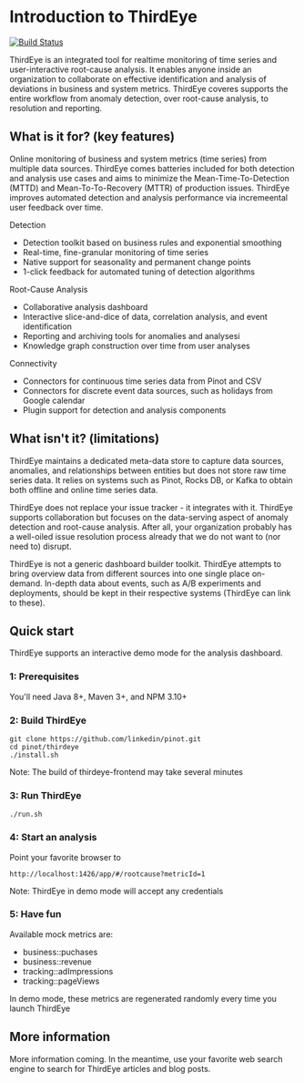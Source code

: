 # Introduction to ThirdEye
[![Build Status](https://travis-ci.org/linkedin/pinot.svg?branch=master)](https://travis-ci.org/linkedin/pinot)

ThirdEye is an integrated tool for realtime monitoring of time series and user-interactive root-cause analysis. It enables anyone inside an organization to collaborate on effective identification and analysis of deviations in business and system metrics. ThirdEye coveres supports the entire workflow from anomaly detection, over root-cause analysis, to resolution and reporting.

## What is it for? (key features)

Online monitoring of business and system metrics (time series) from multiple data sources. ThirdEye comes batteries included for both detection and analysis use cases and aims to minimize the Mean-Time-To-Detection (MTTD) and Mean-To-To-Recovery (MTTR) of production issues. ThirdEye improves automated detection and analysis performance via incremeental user feedback over time.

Detection
* Detection toolkit based on business rules and exponential smoothing
* Real-time, fine-granular monitoring of time series
* Native support for seasonality and permanent change points
* 1-click feedback for automated tuning of detection algorithms

Root-Cause Analysis
* Collaborative analysis dashboard
* Interactive slice-and-dice of data, correlation analysis, and event identification
* Reporting and archiving tools for anomalies and analysesi
* Knowledge graph construction over time from user analyses

Connectivity
* Connectors for continuous time series data from Pinot and CSV 
* Connectors for discrete event data sources, such as holidays from Google calendar
* Plugin support for detection and analysis components

## What isn't it? (limitations)

ThirdEye maintains a dedicated meta-data store to capture data sources, anomalies, and relationships between entities but does not store raw time series data. It relies on systems such as Pinot, Rocks DB, or Kafka to obtain both offline and online time series data.

ThirdEye does not replace your issue tracker - it integrates with it. ThirdEye supports collaboration but focuses on the data-serving aspect of anomaly detection and root-cause analysis. After all, your organization probably has a well-oiled issue resolution process already that we do not want to (nor need to) disrupt.

ThirdEye is not a generic dashboard builder toolkit. ThirdEye attempts to bring overview data from different sources into one single place on-demand. In-depth data about events, such as A/B experiments and deployments, should be kept in their respective systems (ThirdEye can link to these).

## Quick start

ThirdEye supports an interactive demo mode for the analysis dashboard.

### 1: Prerequisites

You'll need Java 8+, Maven 3+, and NPM 3.10+

### 2: Build ThirdEye

```
git clone https://github.com/linkedin/pinot.git
cd pinot/thirdeye
./install.sh
```

Note: The build of thirdeye-frontend may take several minutes

### 3: Run ThirdEye

```
./run.sh
```

### 4: Start an analysis

Point your favorite browser to

```
http://localhost:1426/app/#/rootcause?metricId=1
```

Note: ThirdEye in demo mode will accept any credentials

### 5: Have fun

Available mock metrics are:
* business::puchases
* business::revenue
* tracking::adImpressions
* tracking::pageViews

In demo mode, these metrics are regenerated randomly every time you launch ThirdEye

## More information

More information coming. In the meantime, use your favorite web search engine to search for ThirdEye articles and blog posts.

